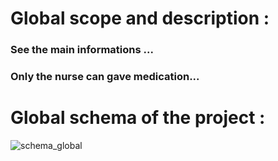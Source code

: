 # Global scope and description :

### See the main informations ...

### Only the nurse can gave medication...


# Global schema of the project : 

![schema_global](https://github.com/Cdk29/The-drug-bank-database/blob/master/Java.png)
